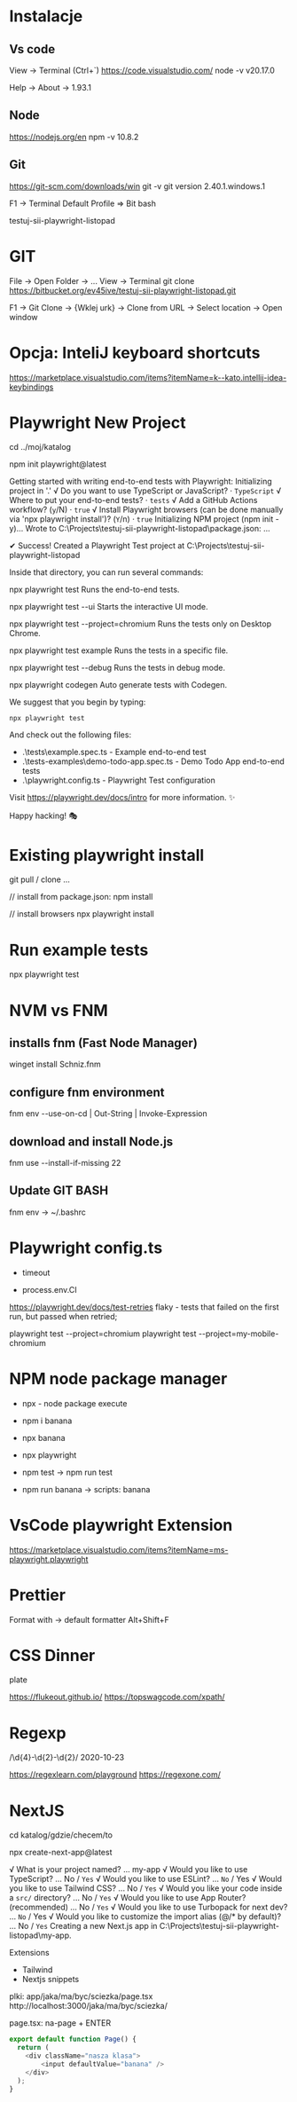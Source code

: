 # Instalacje

## Vs code

View -> Terminal (Ctrl+`)
https://code.visualstudio.com/
node -v
v20.17.0

Help -> About -> 1.93.1

## Node

https://nodejs.org/en
npm -v
10.8.2

## Git

https://git-scm.com/downloads/win
git -v
git version 2.40.1.windows.1

F1 -> Terminal Default Profile => Bit bash

testuj-sii-playwright-listopad

# GIT

File -> Open Folder -> ...
View -> Terminal
git clone https://bitbucket.org/ev45ive/testuj-sii-playwright-listopad.git

F1 -> Git Clone -> {Wklej urk} -> Clone from URL -> Select location -> Open window

# Opcja: InteliJ keyboard shortcuts

https://marketplace.visualstudio.com/items?itemName=k--kato.intellij-idea-keybindings

# Playwright New Project

cd ../moj/katalog

npm init playwright@latest

Getting started with writing end-to-end tests with Playwright:
Initializing project in '.'
√ Do you want to use TypeScript or JavaScript? · `TypeScript`
√ Where to put your end-to-end tests? · `tests`
√ Add a GitHub Actions workflow? (`y`/N) · `true`
√ Install Playwright browsers (can be done manually via 'npx playwright install')? (`Y`/n) · `true`
Initializing NPM project (npm init -y)…
Wrote to C:\Projects\testuj-sii-playwright-listopad\package.json:
...

✔ Success! Created a Playwright Test project at C:\Projects\testuj-sii-playwright-listopad

Inside that directory, you can run several commands:

npx playwright test
Runs the end-to-end tests.

npx playwright test --ui
Starts the interactive UI mode.

npx playwright test --project=chromium
Runs the tests only on Desktop Chrome.

npx playwright test example
Runs the tests in a specific file.

npx playwright test --debug
Runs the tests in debug mode.

npx playwright codegen
Auto generate tests with Codegen.

We suggest that you begin by typing:

    npx playwright test

And check out the following files:

- .\tests\example.spec.ts - Example end-to-end test
- .\tests-examples\demo-todo-app.spec.ts - Demo Todo App end-to-end tests
- .\playwright.config.ts - Playwright Test configuration

Visit https://playwright.dev/docs/intro for more information. ✨

Happy hacking! 🎭

# Existing playwright install

git pull / clone ...

// install from package.json:
npm install

// install browsers
npx playwright install

# Run example tests

npx playwright test

# NVM vs FNM

## installs fnm (Fast Node Manager)

winget install Schniz.fnm

## configure fnm environment

fnm env --use-on-cd | Out-String | Invoke-Expression

## download and install Node.js

fnm use --install-if-missing 22

## Update GIT BASH

fnm env -> ~/.bashrc

# Playwright config.ts

- timeout

- process.env.CI

https://playwright.dev/docs/test-retries
flaky - tests that failed on the first run, but passed when retried;

playwright test --project=chromium
playwright test --project=my-mobile-chromium

# NPM node package manager

- npx - node package execute

- npm i banana
- npx banana

- npx playwright

- npm test -> npm run test
- npm run banana -> scripts: banana

# VsCode playwright Extension

https://marketplace.visualstudio.com/items?itemName=ms-playwright.playwright

# Prettier

Format with -> default formatter
Alt+Shift+F

# CSS Dinner
plate

https://flukeout.github.io/
https://topswagcode.com/xpath/

# Regexp
/\d{4}-\d{2}-\d{2}/
2020-10-23

https://regexlearn.com/playground
https://regexone.com/


# NextJS
cd katalog/gdzie/checem/to

npx create-next-app@latest

√ What is your project named? ... my-app
√ Would you like to use TypeScript? ... No / `Yes`
√ Would you like to use ESLint? ... `No` / Yes
√ Would you like to use Tailwind CSS? ... No / `Yes`
√ Would you like your code inside a `src/` directory? ... No / `Yes`
√ Would you like to use App Router? (recommended) ... No / `Yes`
√ Would you like to use Turbopack for next dev? ... `No` / Yes
√ Would you like to customize the import alias (@/* by default)? ... No / `Yes`
Creating a new Next.js app in C:\Projects\testuj-sii-playwright-listopad\my-app.

Extensions
- Tailwind
- Nextjs snippets

plki:             app/jaka/ma/byc/sciezka/page.tsx
http://localhost:3000/jaka/ma/byc/sciezka/

page.tsx:   na-page + ENTER

```ts
export default function Page() {
  return (
    <div className="nasza klasa">
        <input defaultValue="banana" />
    </div>
  );
}
```

